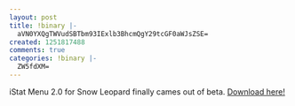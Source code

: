 ```yaml
---
layout: post
title: !binary |-
  aVN0YXQgTWVudSBTbm93IExlb3BhcmQgY29tcGF0aWJsZSE=
created: 1251817488
comments: true
categories: !binary |-
  ZW5fdXM=
---
```

iStat Menu 2.0 for Snow Leopard finally cames out of beta.
<a href="http://www.islayer.com/apps/istatmenus/">Download here!</a>
